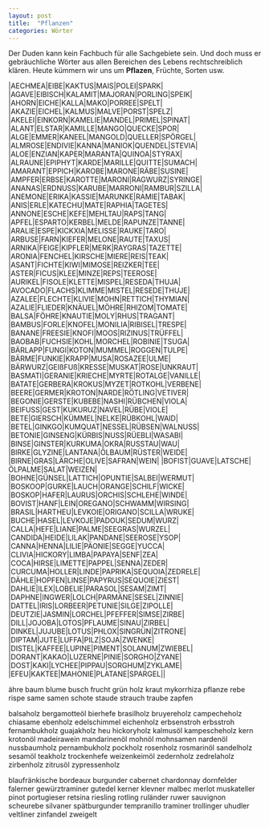 ```yaml
---
layout: post
title:  "Pflanzen"
categories: Wörter
---
```

Der Duden kann kein Fachbuch für alle Sachgebiete sein. Und doch muss er gebräuchliche Wörter aus allen Bereichen des Lebens rechtschreiblich klären. Heute kümmern wir uns um **Pflazen**, Früchte, Sorten usw.

|AECHMEA|EIBE|KAKTUS|MAIS|POLEI|SPARK|
|AGAVE|EIBISCH|KALAMIT|MAJORAN|PORLING|SPEIK|
|AHORN|EICHE|KALLA|MAKO|PORREE|SPELT|
|AKAZIE|EICHEL|KALMUS|MALVE|PORST|SPELZ|
|AKELEI|EINKORN|KAMELIE|MANDEL|PRIMEL|SPINAT|
|ALANT|ELSTAR|KAMILLE|MANGO|QUECKE|SPOR|
|ALGE|EMMER|KANEEL|MANGOLD|QUELLER|SPÖRGEL|
|ALMROSE|ENDIVIE|KANNA|MANIOK|QUENDEL|STEVIA|
|ALOE|ENZIAN|KAPER|MARANTA|QUINOA|STYRAX|
|ALRAUNE|EPIPHYT|KARDE|MARILLE|QUITTE|SUMACH|
|AMARANT|EPPICH|KAROBE|MARONE|RÄBE|SUSINE|
|AMPFER|ERBSE|KAROTTE|MARONI|RAGWURZ|SYRINGE|
|ANANAS|ERDNUSS|KARUBE|MARRONI|RAMBUR|SZILLA|
|ANEMONE|ERIKA|KASSIE|MARUNKE|RAMIE|TABAK|
|ANIS|ERLE|KATECHU|MATE|RAPHIA|TAGETES|
|ANNONE|ESCHE|KEFE|MEHLTAU|RAPS|TANG|
|APFEL|ESPARTO|KERBEL|MELDE|RAPUNZE|TANNE|
|ARALIE|ESPE|KICKXIA|MELISSE|RAUKE|TARO|
|ARBUSE|FARN|KIEFER|MELONE|RAUTE|TAXUS|
|ARNIKA|FEIGE|KIPFLER|MERK|RAYGRAS|TAZETTE|
|ARONIA|FENCHEL|KIRSCHE|MIERE|REIS|TEAK|
|ASANT|FICHTE|KIWI|MIMOSE|REIZKER|TEE|
|ASTER|FICUS|KLEE|MINZE|REPS|TEEROSE|
|AURIKEL|FISOLE|KLETTE|MISPEL|RESEDA|THUJA|
|AVOCADO|FLACHS|KLIMME|MISTEL|RESEDE|THUJE|
|AZALEE|FLECHTE|KLIVIE|MOHN|RETTICH|THYMIAN|
|AZALIE|FLIEDER|KNÄUEL|MÖHRE|RHIZOM|TOMATE|
|BALSA|FÖHRE|KNAUTIE|MOLY|RHUS|TRAGANT|
|BAMBUS|FORLE|KNOFEL|MONILIA|RIBISEL|TRESPE|
|BANANE|FREESIE|KNOFI|MOOS|RIZINUS|TRÜFFEL|
|BAOBAB|FUCHSIE|KOHL|MORCHEL|ROBINIE|TSUGA|
|BÄRLAPP|FUNGI|KOTON|MUMMEL|ROGGEN|TULPE|
|BÄRME|FUNKIE|KRAPP|MUSA|ROSAZEE|ULME|
|BÄRWURZ|GEIßFUß|KRESSE|MUSKAT|ROSE|UNKRAUT|
|BASMATI|GERANIE|KRIECHE|MYRTE|ROTALGE|VANILLE|
|BATATE|GERBERA|KROKUS|MYZET|ROTKOHL|VERBENE|
|BEERE|GERMER|KROTON|NARDE|RÖTLING|VETIVER|
|BEGONIE|GERSTE|KUBEBE|NASHI|RÜBCHEN|VIOLA|
|BEIFUSS|GEST|KUKURUZ|NAVEL|RÜBE|VIOLE|
|BETE|GIERSCH|KÜMMEL|NELKE|RÜBKOHL|WAID|
|BETEL|GINKGO|KUMQUAT|NESSEL|RÜBSEN|WALNUSS|
|BETONIE|GINSENG|KÜRBIS|NUSS|RÜEBLI|WASABI|
|BINSE|GINSTER|KURKUMA|OKRA|RUSSTAU|WAU|
|BIRKE|GLYZINE|LANTANA|ÖLBAUM|RÜSTER|WEIDE|
|BIRNE|GRAS|LÄRCHE|OLIVE|SAFRAN|WEIN|
|BOFIST|GUAVE|LATSCHE|ÖLPALME|SALAT|WEIZEN|
|BOHNE|GÜNSEL|LATTICH|OPUNTIE|SALBEI|WERMUT|
|BOSKOOP|GURKE|LAUCH|ORANGE|SCHILF|WICKE|
|BOSKOP|HAFER|LAURUS|ORCHIS|SCHLEHE|WINDE|
|BOVIST|HANF|LEIN|OREGANO|SCHWAMM|WIRSING|
|BRASIL|HARTHEU|LEVKOIE|ORIGANO|SCILLA|WRUKE|
|BUCHE|HASEL|LEVKOJE|PADOUK|SEDUM|WURZ|
|CALLA|HEFE|LIANE|PALME|SEEGRAS|WURZEL|
|CANDIDA|HEIDE|LILAK|PANDANE|SEEROSE|YSOP|
|CANNA|HENNA|LILIE|PÄONIE|SEGGE|YUCCA|
|CLIVIA|HICKORY|LIMBA|PAPAYA|SENF|ZEA|
|COCA|HIRSE|LIMETTE|PAPPEL|SENNA|ZEDER|
|CURCUMA|HOLLER|LINDE|PAPRIKA|SEQUOIA|ZEDRELE|
|DÄHLE|HOPFEN|LINSE|PAPYRUS|SEQUOIE|ZIEST|
|DAHLIE|ILEX|LOBELIE|PARASOL|SESAM|ZIMT|
|DAPHNE|INGWER|LOLCH|PARMÄNE|SESEL|ZINNIE|
|DATTEL|IRIS|LORBEER|PETUNIE|SILGE|ZIPOLLE|
|DEUTZIE|JASMIN|LORCHEL|PFEFFER|SIMSE|ZIRBE|
|DILL|JOJOBA|LOTOS|PFLAUME|SINAU|ZIRBEL|
|DINKEL|JUJUBE|LOTUS|PHLOX|SINGRÜN|ZITRONE|
|DIPTAM|JUTE|LUFFA|PILZ|SOJA|ZWENKE|
|DISTEL|KAFFEE|LUPINE|PIMENT|SOLANUM|ZWIEBEL|
|DORANT|KAKAO|LUZERNE|PINIE|SORGHO|ZYANE|
|DOST|KAKI|LYCHEE|PIPPAU|SORGHUM|ZYKLAME|
|EFEU|KAKTEE|MAHONIE|PLATANE|SPARGEL||

ähre
baum
blume
busch
frucht
grün
holz
kraut
mykorrhiza
pflanze
rebe
rispe
same
samen
schote
staude
strauch
traube
zapfen

balsaholz
bergamotteöl
bierhefe
brasilholz
bruyereholz
campecheholz
chiasame
ebenholz
edelschimmel
eichenholz
erbsenstroh
erbsstroh
fernambukholz
guajakholz
heu
hickoryholz
kalmusöl
kampescheholz
kern
krotonöl
madeirawein
mandarinenöl
mohnöl
mohnsamen
nardenöl
nussbaumholz
pernambukholz
pockholz
rosenholz
rosmarinöl
sandelholz
sesamöl
teakholz
trockenhefe
weizenkeimöl
zedernholz
zedrelaholz
zirbenholz
zitrusöl
zypressenholz

blaufränkische
bordeaux
burgunder
cabernet
chardonnay
dornfelder
falerner
gewürztraminer
gutedel
kerner
klevner
malbec
merlot
muskateller
pinot
portugieser
retsina
riesling
rotling
ruländer
ruwer
sauvignon
scheurebe
silvaner
spätburgunder
tempranillo
traminer
trollinger
uhudler
veltliner
zinfandel
zweigelt